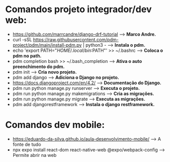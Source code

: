 # Comandos projeto integrador/dev web:
* https://github.com/marrcandre/django-drf-tutorial --> **Marco Andre.**
* curl -sSL https://raw.githubusercontent.com/pdm-project/pdm/main/install-pdm.py | python3 - --> **Instala o pdm.**
* echo 'export PATH="$HOME/.local/bin:$PATH"' >> ~/.bashrc --> **Coloca o pdm no path.**
* pdm completion bash >> ~/.bash_completion --> **Ativa o auto preenchimento do pdm.**
* pdm init --> **Cria novo projeto.**
* pdm add django --> **Adiciona o Django no projeto.**
* https://docs.djangoproject.com/en/4.2/ --> **Documentação do Django.**
* pdm run python manage.py runserver --> **Executa o projeto.**
* pdm run python manage.py makemigrations --> **Cria as migrações.**
* pdm run python manage.py migrate --> **Executa as migrações.**
* pdm add djangorestframework --> **Instala o django restframework.**


# Comandos dev mobile:
* https://eduardo-da-silva.github.io/aula-desenvolvimento-mobile/ --> A fonte de tudo
* npx expo install react-dom react-native-web @expo/webpack-config --> Permite abrir na web
